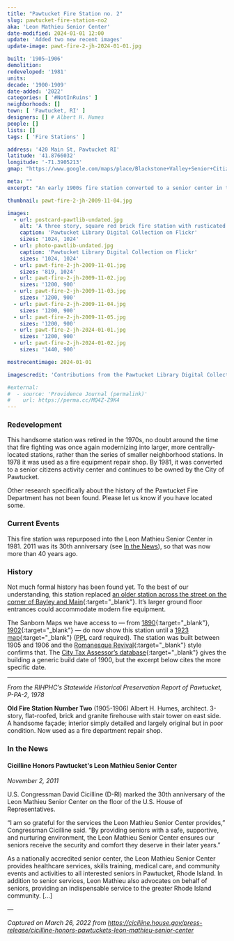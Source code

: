 ```yaml
---
title: "Pawtucket Fire Station no. 2"
slug: pawtucket-fire-station-no2
aka: 'Leon Mathieu Senior Center'
date-modified: 2024-01-01 12:00
update: 'Added two new recent images'
update-image: pawt-fire-2-jh-2024-01-01.jpg

built: '1905–1906'
demolition:
redeveloped: '1981'
units:
decade: '1900-1909'
date-added: '2022'
categories: [ '#NotInRuins' ]
neighborhoods: []
town: [ 'Pawtucket, RI' ]
designers: [] # Albert H. Humes
people: []
lists: []
tags: [ 'Fire Stations' ]

address: '420 Main St, Pawtucket RI'
latitude: '41.8766032'
longitude: '-71.3905213'
gmap: "https://www.google.com/maps/place/Blackstone+Valley+Senior+Citizen/@41.8766032,-71.3905213,17z/data=!4m13!1m7!3m6!1s0x89e4435420ddab75:0x71b68d6bdb7cf0d8!2s420+Main+St,+Pawtucket,+RI+02860!3b1!8m2!3d41.8766032!4d-71.3883326!3m4!1s0x89e4435420e923fd:0xff7e297040e43a55!8m2!3d41.8765995!4d-71.3883875"

meta: ""
excerpt: "An early 1900s fire station converted to a senior center in the early 1980s and in constant use ever since"

thumbnail: pawt-fire-2-jh-2009-11-04.jpg

images:
  - url: postcard-pawtlib-undated.jpg
    alt: 'A three story, square red brick fire station with rusticated stone first-floor facing around three large garage doors for fire apparatus. A four and a half story square tower is attached to the east wall and is topped with a four-side pyramid roof.'
    caption: 'Pawtucket Library Digital Collection on Flickr'
    sizes: '1024, 1024'
  - url: photo-pawtlib-undated.jpg
    caption: 'Pawtucket Library Digital Collection on Flickr'
    sizes: '1024, 1024'
  - url: pawt-fire-2-jh-2009-11-01.jpg
    sizes: '819, 1024'
  - url: pawt-fire-2-jh-2009-11-02.jpg
    sizes: '1200, 900'
  - url: pawt-fire-2-jh-2009-11-03.jpg
    sizes: '1200, 900'
  - url: pawt-fire-2-jh-2009-11-04.jpg
    sizes: '1200, 900'
  - url: pawt-fire-2-jh-2009-11-05.jpg
    sizes: '1200, 900'
  - url: pawt-fire-2-jh-2024-01-01.jpg
    sizes: '1200, 900'
  - url: pawt-fire-2-jh-2024-01-02.jpg
    sizes: '1440, 900'

mostrecentimage: 2024-01-01

imagescredit: 'Contributions from the Pawtucket Library Digital Collection on Flickr (<a href="//www.flickr.com/photos/pawtucketlibrary/27780367792" target="_blank">postcard,</a> <a href="//www.flickr.com/photos/pawtucketlibrary/46856289314" target="_blank">photo</a>)'

#external:
#  - source: 'Providence Journal (permalink)'
#    url: https://perma.cc/MQ4Z-Z9K4
---
```


### Redevelopment

This handsome station was retired in the 1970s, no doubt around the time that fire fighting was once again modernizing into larger, more centrally-located stations, rather than the series of smaller neighborhood stations. In 1978 it was used as a fire equipment repair shop. By 1981, it was converted to a senior citizens activity center and continues to be owned by the City of Pawtucket. 

Other research specifically about the history of the Pawtucket Fire Department has not been found. Please let us know if you have located some. 


### Current Events

This fire station was repurposed into the Leon Mathieu Senior Center in 1981. 2011 was its 30th anniversary (see [In the News](#in-the-news)), so that was now more than 40 years ago. 


### History

Not much formal history has been found yet. To the best of our understanding, this station replaced [an older station across the street on the corner of Bayley and Main](//www.flickr.com/photos/pawtucketlibrary/44357909765){:target="_blank"}. It’s larger ground floor entrances could accommodate modern fire equipment. 

The Sanborn Maps we have access to — from [1890](http://hdl.loc.gov/loc.gmd/g3774pm.g3774pm_g080961890){:target="_blank"}, [1902](http://hdl.loc.gov/loc.gmd/g3774pm.g3774pm_g080961902){:target="_blank"} — do now show this station until a [1923 map](//digitalsanbornmaps.proquest.com/browse_maps/40/8072/39382/41266/559503){:target="_blank"} (<abbr title="Providence Public Library">PPL</abbr> card required). The station was built between 1905 and 1906 and the [Romanesque Revival](http://www.phmc.state.pa.us/portal/communities/architecture/styles/romanesque-revival.html){:target="_blank"} style confirms that. The [City Tax Assessor’s database](http://gis.vgsi.com/PawtucketRI/Parcel.aspx?Pid=21345){:target="_blank"} gives the building a generic build date of 1900, but the excerpt below cites the more specific date.

***

_From the RIHPHC’s Statewide Historical Preservation Report of Pawtucket, P-PA-2, 1978_

**Old Fire Station Number Two** (1905-1906) Albert H. Humes, architect. 3-story, flat-roofed, brick and granite firehouse with stair tower on east side. A handsome façade; interior simply detailed and largely original but in poor condition. Now used as a fire department repair shop.


### In the News

#### Cicilline Honors Pawtucket's Leon Mathieu Senior Center

_November 2, 2011_

U.S. Congressman David Cicilline (D-RI) marked the 30th anniversary of the Leon Mathieu Senior Center on the floor of the U.S. House of Representatives.

“I am so grateful for the services the Leon Mathieu Senior Center provides,” Congressman Cicilline said. “By providing seniors with a safe, supportive, and nurturing environment, the Leon Mathieu Senior Center ensures our seniors receive the security and comfort they deserve in their later years.”

As a nationally accredited senior center, the Leon Mathieu Senior Center provides healthcare services, skills training, medical care, and community events and activities to all interested seniors in Pawtucket, Rhode Island. In addition to senior services, Leon Mathieu also advocates on behalf of seniors, providing an indispensable service to the greater Rhode Island community. […]

— 

_Captured on March 26, 2022 from https://cicilline.house.gov/press-release/cicilline-honors-pawtuckets-leon-mathieu-senior-center_
